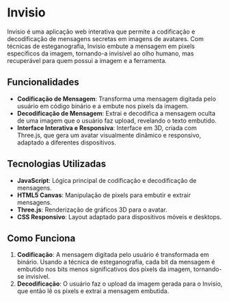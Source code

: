 # Invisio

Invisio é uma aplicação web interativa que permite a codificação e decodificação de mensagens secretas em imagens de avatares. Com técnicas de esteganografia, Invisio embute a mensagem em pixels específicos da imagem, tornando-a invisível ao olho humano, mas recuperável para quem possui a imagem e a ferramenta.

## Funcionalidades

- **Codificação de Mensagem**: Transforma uma mensagem digitada pelo usuário em código binário e a embute nos pixels da imagem.
- **Decodificação de Mensagem**: Extrai e decodifica a mensagem oculta de uma imagem que o usuário faz upload, revelando o texto embutido.
- **Interface Interativa e Responsiva**: Interface em 3D, criada com Three.js, que gera um avatar visualmente dinâmico e responsivo, adaptado a diferentes dispositivos.

## Tecnologias Utilizadas

- **JavaScript**: Lógica principal de codificação e decodificação de mensagens.
- **HTML5 Canvas**: Manipulação de pixels para embutir e extrair mensagens.
- **Three.js**: Renderização de gráficos 3D para o avatar.
- **CSS Responsivo**: Layout adaptado para dispositivos móveis e desktops.

## Como Funciona

1. **Codificação**: A mensagem digitada pelo usuário é transformada em binário. Usando a técnica de esteganografia, cada bit da mensagem é embutido nos bits menos significativos dos pixels da imagem, tornando-se invisível.
2. **Decodificação**: O usuário faz o upload da imagem gerada para o Invisio, que então lê os pixels e extrai a mensagem embutida.



